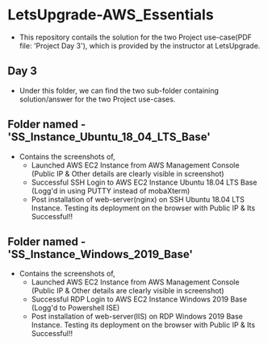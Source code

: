 # LetsUpgrade-AWS_Essentials
- This repository contails the solution for the two Project use-case(PDF file: 'Project Day 3'), which is provided by the instructor at LetsUpgrade.

## Day 3
- Under this folder, we can find the two sub-folder containing solution/answer for the two Project use-cases.

## Folder named - 'SS_Instance_Ubuntu_18_04_LTS_Base'
- Contains the screenshots of,
  - Launched AWS EC2 Instance from AWS Management Console (Public IP & Other details are clearly visible in screenshot)
  - Successful SSH Login to AWS EC2 Instance Ubuntu 18.04 LTS Base (Logg'd in using PUTTY instead of mobaXterm)
  - Post installation of web-server(nginx) on SSH Ubuntu 18.04 LTS Instance. Testing its deployment on the browser with Public IP & Its Successful!!

## Folder named - 'SS_Instance_Windows_2019_Base'
- Contains the screenshots of,
  - Launched AWS EC2 Instance from AWS Management Console (Public IP & Other details are clearly visible in screenshot)
  - Successful RDP Login to AWS EC2 Instance Windows 2019 Base (Logg'd to Powershell ISE)
  - Post installation of web-server(IIS) on RDP Windows 2019 Base Instance. Testing its deployment on the browser with Public IP & Its Successful!!
